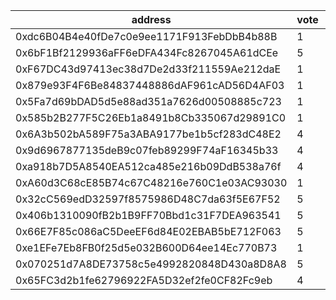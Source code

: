 address|vote|timestamp|signature
---|---|---|---
0xdc6B04B4e40fDe7c0e9ee1171F913FebDbB4b88B|1|1615297550|0x1e838a7586402c7f72a08edfbc53f80edfc86dca84469bde5a48bffab873869e4ff3b135f399a416c5b79b6a7ef062c48b9e6ef0d82108d7f501c346fc9052591c
0x6bF1Bf2129936aFF6eDFA434Fc8267045A61dCEe|5|1615297571|0x348a14bf268551e84e91e07f31da9b401d1dd4d6377db8f25b94681e69c046da5fa05f439797e48a7b7af95f41ac424601111aa53b8311cce49ff6c9c2c2c8b11b
0xF67DC43d97413ec38d7De2d33f211559Ae212daE|1|1615297623|0x7856131f532554ed0b120ae56df15f72ecaffa6cf746d634e7875389dc583f7b245dff04cba70628313485c8c80f0f8d885292bfc24262ffa4e2d9d555cb77321c
0x879e93F4F6Be84837448886dAF961cAD56D4AF03|1|1615298131|0xbff6bbec31d9c275f85e72541b1ccd745ce744c41ed27d0163815476513aad772b420b04a759e0a16dc479df92745d3a08de38251845db62891493473f90dec41c
0x5Fa7d69bDAD5d5e88ad351a7626d00508885c723|1|1615299223|0x398e649bf5fb29e3d601bd49639635a6cff7388faa86be02a6e6a9dfaa9352d143c055dc04cb6295b79149cc1167629f1b34a14bc6e72f5b53e9adc8b73db9af1b
0x585b2B277F5C26Eb1a8491b8Cb335067d29891C0|1|1615317999|0x27ec30a59873f8d8ced7a374ab8c5f2781b979c18248131c4e46e8fc882ecdcc483def3c40cfaef016852296234c74a7708f22e8fd2fea01b700172e3e41e6bc1b
0x6A3b502bA589F75a3ABA9177be1b5cf283dC48E2|4|1615319875|0x5f4ef4d4a4ebf65b6e02bbc1226afdbe2ee514bd07eb816e8f77a7171faad6cf0f73b6b9c06941a5b0fb494c0f26fcf461a40249370ce69c1605a187aa7420c51c
0x9d6967877135deB9c07feb89299F74aF16345b33|4|1615319884|0x6e5799864b3d89dcbfdcd57ba14073c6666c73fdc5ecbd491fa8919fb4f9e2ac21427e969a1efd7b1c571b12a06ba440ebaad317eebad8aace37753ce0bdbfb31b
0xa918b7D5A8540EA512ca485e216b09DdB538a76f|4|1615324810|0x115571a62d0916c977777477bb3e9a664c95894bad18fb83d7f7e983bed5328101c90a16209cc41360893e400272b2731748d2cb3e4e886263f650634717518a1c
0xA60d3C68cE85B74c67C48216e760C1e03AC93030|1|1615337765|0x023153a0c1a67f96ca59b2b2cf701dfd040138791a17351ff3184425e0eb2edc32ace686ddd1c877c870a167d0d9dcf49f0853dee0520e669fb3011e67886c971b
0x32cC569edD32597f8575986D48C7da63f5E67F52|5|1615344016|0xc2e0aa55ef001b2c0cce69877d34005add03170ef4a84e653131da2e53f35a1c6e3908a466e132dee673bfc95cfe0267d977eca8956392ba37a18c408b4bc12d1b
0x406b1310090fB2b1B9FF70Bbd1c31F7DEA963541|5|1615344638|0x1d163c30acd01f0e71841a728026d13936740a125de9b8c4693184fa57beac9949cd810e205aa6d5398c7dccfb6b2e544f2fb57dce5e99c6f370d2c4b07873e81b
0x66E7F85c086aC5DeeEF6d84E02EBAB5bE712F063|5|1615360504|0xe85fb2552682d6a807b2ebc5bfbaa26c973ff48589ff6d43248072beaa98a64666df3c726b2518375399981873a1724c64161803f47ace128e1dd042bf308f401c
0xe1EFe7Eb8FB0f25d5e032B600D64ee14Ec770B73|1|1615364406|0x5c432b0c23884f29fd44ed3eedac9c82a3cb2f8fd4be1cba1cee9be8fe8642ae190207a0430ae343b10cd3da20bf6097c98344f96a6015118d49f05f8a01ce6a1c
0x070251d7A8DE73758c5e4992820848D430a8D8A8|5|1615368719|0xa5051f6d151a649abe9faf15ad1b4b3ef288c66db6e5bc3d7bbb332e5e138d650c6b4629c319e83f47d4421bc8c79be145933cdb6ce19f0d11c49e724307de731c
0x65FC3d2b1fe62796922FA5D32ef2fe0CF82Fc9eb|4|1615375873|0x379b43a8cc4b0fcd509a5d9ce7b3222547170f6672bb588bb28034701c63c5236302398f3bdbb4416738be3a34f7414ab6fa0b0c36e82b631595df22429f66de1b